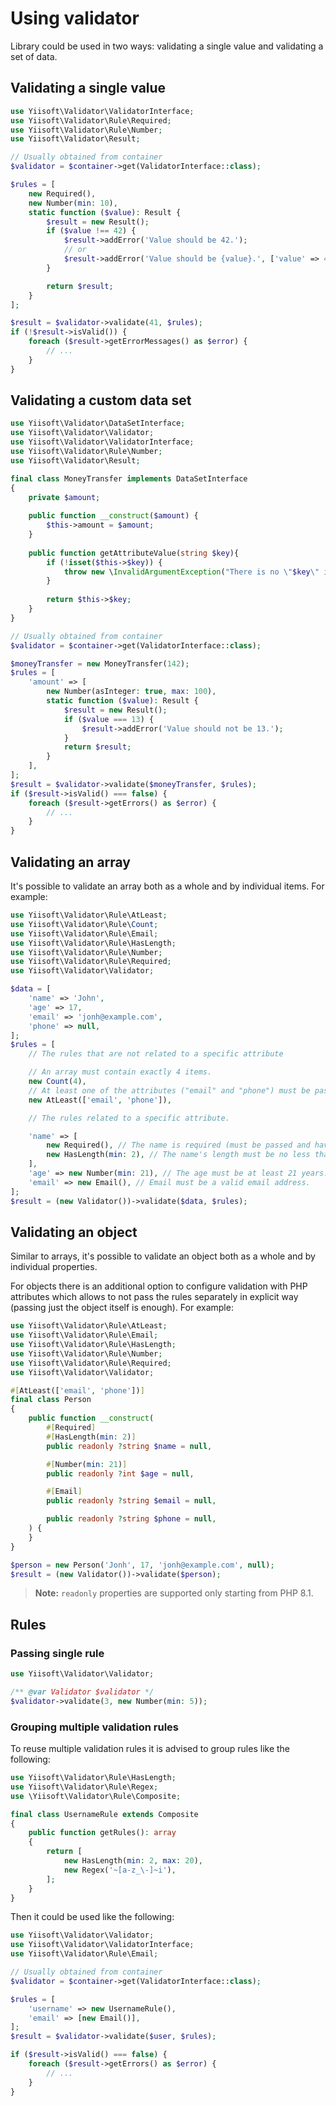 # Using validator

Library could be used in two ways: validating a single value and validating a set of data.

## Validating a single value

```php
use Yiisoft\Validator\ValidatorInterface;
use Yiisoft\Validator\Rule\Required;
use Yiisoft\Validator\Rule\Number;
use Yiisoft\Validator\Result;

// Usually obtained from container
$validator = $container->get(ValidatorInterface::class);

$rules = [
    new Required(),
    new Number(min: 10),
    static function ($value): Result {
        $result = new Result();
        if ($value !== 42) {
            $result->addError('Value should be 42.');
            // or
            $result->addError('Value should be {value}.', ['value' => 42]);
        }

        return $result;
    }
];

$result = $validator->validate(41, $rules);
if (!$result->isValid()) {
    foreach ($result->getErrorMessages() as $error) {
        // ...
    }
}
```

## Validating a custom data set

```php
use Yiisoft\Validator\DataSetInterface;
use Yiisoft\Validator\Validator;
use Yiisoft\Validator\ValidatorInterface;
use Yiisoft\Validator\Rule\Number;
use Yiisoft\Validator\Result;

final class MoneyTransfer implements DataSetInterface
{
    private $amount;
    
    public function __construct($amount) {
        $this->amount = $amount;
    }
    
    public function getAttributeValue(string $key){
        if (!isset($this->$key)) {
            throw new \InvalidArgumentException("There is no \"$key\" in MoneyTransfer.");
        }
        
        return $this->$key;
    }
}

// Usually obtained from container
$validator = $container->get(ValidatorInterface::class);

$moneyTransfer = new MoneyTransfer(142);
$rules = [    
    'amount' => [
        new Number(asInteger: true, max: 100),
        static function ($value): Result {
            $result = new Result();
            if ($value === 13) {
                $result->addError('Value should not be 13.');
            }
            return $result;
        }
    ],
];
$result = $validator->validate($moneyTransfer, $rules);
if ($result->isValid() === false) {
    foreach ($result->getErrors() as $error) {
        // ...
    }
}
```

## Validating an array

It's possible to validate an array both as a whole and by individual items. For example:

```php
use Yiisoft\Validator\Rule\AtLeast;
use Yiisoft\Validator\Rule\Count;
use Yiisoft\Validator\Rule\Email;
use Yiisoft\Validator\Rule\HasLength;
use Yiisoft\Validator\Rule\Number;
use Yiisoft\Validator\Rule\Required;
use Yiisoft\Validator\Validator;

$data = [
    'name' => 'John',
    'age' => 17,
    'email' => 'jonh@example.com',
    'phone' => null,
];
$rules = [
    // The rules that are not related to a specific attribute

    // An array must contain exactly 4 items.
    new Count(4),
    // At least one of the attributes ("email" and "phone") must be passed and have non-empty value.  
    new AtLeast(['email', 'phone']),

    // The rules related to a specific attribute.

    'name' => [
        new Required(), // The name is required (must be passed and have non-empty value).
        new HasLength(min: 2), // The name's length must be no less than 2 characters.
    ],  
    'age' => new Number(min: 21), // The age must be at least 21 years.  
    'email' => new Email(), // Email must be a valid email address.  
];
$result = (new Validator())->validate($data, $rules);
```

## Validating an object

Similar to arrays, it's possible to validate an object both as a whole and by individual properties.

For objects there is an additional option to configure validation with PHP attributes which allows to not pass the rules
separately in explicit way (passing just the object itself is enough). For example:

```php
use Yiisoft\Validator\Rule\AtLeast;
use Yiisoft\Validator\Rule\Email;
use Yiisoft\Validator\Rule\HasLength;
use Yiisoft\Validator\Rule\Number;
use Yiisoft\Validator\Rule\Required;
use Yiisoft\Validator\Validator;

#[AtLeast(['email', 'phone'])]
final class Person
{
    public function __construct(
        #[Required]
        #[HasLength(min: 2)]
        public readonly ?string $name = null,

        #[Number(min: 21)]
        public readonly ?int $age = null,

        #[Email]
        public readonly ?string $email = null,

        public readonly ?string $phone = null,
    ) {
    }
}

$person = new Person('Jonh', 17, 'jonh@example.com', null);
$result = (new Validator())->validate($person);
```

> **Note:** `readonly` properties are supported only starting from PHP 8.1. 

## Rules

### Passing single rule

```php
use Yiisoft\Validator\Validator;

/** @var Validator $validator */
$validator->validate(3, new Number(min: 5));
```

### Grouping multiple validation rules

To reuse multiple validation rules it is advised to group rules like the following:

```php
use Yiisoft\Validator\Rule\HasLength;
use Yiisoft\Validator\Rule\Regex;
use \Yiisoft\Validator\Rule\Composite;

final class UsernameRule extends Composite
{
    public function getRules(): array
    {
        return [
            new HasLength(min: 2, max: 20),
            new Regex('~[a-z_\-]~i'),
        ];
    }
}
```

Then it could be used like the following:

```php
use Yiisoft\Validator\Validator;
use Yiisoft\Validator\ValidatorInterface;
use Yiisoft\Validator\Rule\Email;

// Usually obtained from container
$validator = $container->get(ValidatorInterface::class);

$rules = [
    'username' => new UsernameRule(),
    'email' => [new Email()],
];
$result = $validator->validate($user, $rules);

if ($result->isValid() === false) {
    foreach ($result->getErrors() as $error) {
        // ...
    }
}
```
